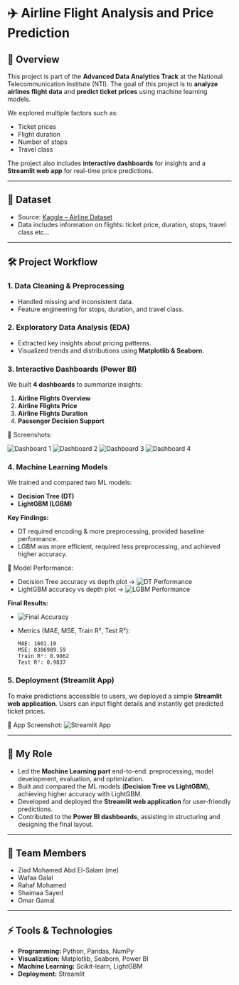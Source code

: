# ✈️ Airline Flight Analysis and Price Prediction

## 📌 Overview

This project is part of the **Advanced Data Analytics Track** at the National Telecommunication Institute (NTI).
The goal of this project is to **analyze airlines flight data** and **predict ticket prices** using machine learning models.

We explored multiple factors such as:

* Ticket prices
* Flight duration
* Number of stops
* Travel class

The project also includes **interactive dashboards** for insights and a **Streamlit web app** for real-time price predictions.

---

## 📂 Dataset

* Source: [Kaggle – Airline Dataset](https://www.kaggle.com/datasets/rohitgrewal/airlines-flights-data)
* Data includes information on flights: ticket price, duration, stops, travel class etc...

---

## 🛠 Project Workflow

### 1. Data Cleaning & Preprocessing

* Handled missing and inconsistent data.
* Feature engineering for stops, duration, and travel class.

### 2. Exploratory Data Analysis (EDA)

* Extracted key insights about pricing patterns.
* Visualized trends and distributions using **Matplotlib & Seaborn**.

### 3. Interactive Dashboards (Power BI)

We built **4 dashboards** to summarize insights:

1. **Airline Flights Overview**
2. **Airline Flights Price**
3. **Airline Flights Duration**
4. **Passenger Decision Support**

📸 Screenshots:

![Dashboard 1](https://github.com/ZiadAbdElSalam2003/Airlines-Flights-Data-Analysis-Price-prediction/blob/1248d8cb2fa070308a34e865d168c83b81d2974f/assets/dashboard1.png)
![Dashboard 2](https://github.com/ZiadAbdElSalam2003/Airlines-Flights-Data-Analysis-Price-prediction/blob/1248d8cb2fa070308a34e865d168c83b81d2974f/assets/dashboard2.png)
![Dashboard 3](https://github.com/ZiadAbdElSalam2003/Airlines-Flights-Data-Analysis-Price-prediction/blob/1248d8cb2fa070308a34e865d168c83b81d2974f/assets/dashboard3.png)
![Dashboard 4](https://github.com/ZiadAbdElSalam2003/Airlines-Flights-Data-Analysis-Price-prediction/blob/1248d8cb2fa070308a34e865d168c83b81d2974f/assets/dashboard4.png)

### 4. Machine Learning Models

We trained and compared two ML models:

* **Decision Tree (DT)**
* **LightGBM (LGBM)**

**Key Findings:**

* DT required encoding & more preprocessing, provided baseline performance.
* LGBM was more efficient, required less preprocessing, and achieved higher accuracy.

📸 Model Performance:

* Decision Tree accuracy vs depth plot → ![DT Performance](https://github.com/ZiadAbdElSalam2003/Airlines-Flights-Data-Analysis-Price-prediction/blob/1248d8cb2fa070308a34e865d168c83b81d2974f/assets/dt-performance.png)
* LightGBM accuracy vs depth plot → ![LGBM Performance](https://github.com/ZiadAbdElSalam2003/Airlines-Flights-Data-Analysis-Price-prediction/blob/1248d8cb2fa070308a34e865d168c83b81d2974f/assets/LGBM-performance.png)

**Final Results:**

* ![Final Accuracy](https://github.com/ZiadAbdElSalam2003/Airlines-Flights-Data-Analysis-Price-prediction/blob/1248d8cb2fa070308a34e865d168c83b81d2974f/assets/final-acc.png)
* Metrics (MAE, MSE, Train R², Test R²):

  ```
  MAE: 1601.19
  MSE: 8386989.59
  Train R²: 0.9862
  Test R²: 0.9837
  ```

### 5. Deployment (Streamlit App)

To make predictions accessible to users, we deployed a simple **Streamlit web application**.
Users can input flight details and instantly get predicted ticket prices.

📸 App Screenshot:
![Streamlit App](https://github.com/ZiadAbdElSalam2003/Airlines-Flights-Data-Analysis-Price-prediction/blob/1248d8cb2fa070308a34e865d168c83b81d2974f/assets/streamlit-app.png)

---

## 👤 My Role

* Led the **Machine Learning part** end-to-end: preprocessing, model development, evaluation, and optimization.
* Built and compared the ML models (**Decision Tree vs LightGBM**), achieving higher accuracy with LightGBM.
* Developed and deployed the **Streamlit web application** for user-friendly predictions.
* Contributed to the **Power BI dashboards**, assisting in structuring and designing the final layout.

---

## 👥 Team Members

* Ziad Mohamed Abd El-Salam (me)
* Wafaa Galal
* Rahaf Mohamed
* Shaimaa Sayed
* Omar Gamal

---


## ⚡ Tools & Technologies

* **Programming:** Python, Pandas, NumPy
* **Visualization:** Matplotlib, Seaborn, Power BI
* **Machine Learning:** Scikit-learn, LightGBM
* **Deployment:** Streamlit
